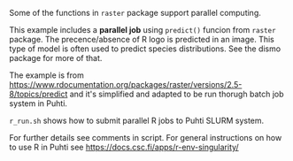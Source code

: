 Some of the functions in `raster` package support parallel computing. 

This example includes a **parallel job** using `predict()` funcion from `raster` package.  The precence/absence of R logo is predicted in an image. This type of model is often used to predict species distributions. See the dismo package for more of that.

The example is from https://www.rdocumentation.org/packages/raster/versions/2.5-8/topics/predict and it's 
simplified and adapted to be run thorugh batch job system in Puhti.

`r_run.sh` shows how to submit parallel R jobs to Puhti SLURM system.

For further details see comments in script. For general instructions on how to use R in Puhti see https://docs.csc.fi/apps/r-env-singularity/
